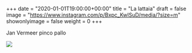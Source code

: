+++
date = "2020-01-01T19:00:00+00:00"
title = "La lattaia"
draft = false
image = "https://www.instagram.com/p/Bxpc_KwISuD/media/?size=m"
showonlyimage = false
weight = 0
+++

Jan Vermeer
pinco pallo
<!--more-->

![](https://www.instagram.com/p/Bxpc_KwISuD/media/?size=l)
